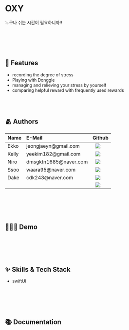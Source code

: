 <h1>OXY</h1>

누구나 쉬는 시간이 필요하니까!!

<br></br>
<br></br>

## :pushpin: Features

- recording the degree of stress
- Playing with Donggle 
- managing and relieving your stress by yourself
- comparing helpful reward with frequently used rewards
<br></br>
<br></br>

## :people_hugging: Authors
 <table>
<thead>
<tr>
<th style="text-align:left">Name</th>
<th style="text-align:left">E-Mail</th>
<th style="text-align:left">Github</th>
</tr> 
</thead>
<tbody>
<tr>
<td style="text-align:left">Ekko</td>
<td style="text-align:left">jeongjaeyn@gmail.com</td>
<td style="text-align:left"><a href="https://github.com/imparang">
<img src="http://img.shields.io/badge/ekko-655ced?style=social&logo=github" style="height : auto; margin-left : 10px; margin-right : 10px;"/>
</a></td> 
</tr>
<tr>
<td style="text-align:left">Keily</td>
<td style="text-align:left">yeekim182@gmail.com</td>
<td style="text-align:left"><a href="https://github.com/YeeunKim-Archive">
<img src="http://img.shields.io/badge/Keily-655ced?style=social&logo=github&color=informational" style="height : auto; margin-left : 10px; margin-right : 10px;"/>
</a></td>
</tr>
    <tr>
<td style="text-align:left">Niro</td>
<td style="text-align:left">dmsgktn1685@naver.com</td>
<td style="text-align:left"><a href="https://github.com/">
<img src="http://img.shields.io/badge/Niro-655ced?style=social&logo=github&color=informational" style="height : auto; margin-left : 10px; margin-right : 10px;"/>
</a></td>
</tr>
 <tr>
<td style="text-align:left">Ssoo</td>
<td style="text-align:left">waara95@naver.com</td>
<td style="text-align:left"><a href="https://github.com/22Seongsoo">
<img src="http://img.shields.io/badge/Ssoo-655ced?style=social&logo=github&color=informational" style="height : auto; margin-left : 10px; margin-right : 10px;"/>
</a></td>
</tr>
  <tr>
<td style="text-align:left">Dake</td>
<td style="text-align:left">cdk243@naver.com</td>
<td style="text-align:left"><a href="https://github.com/ccdkk">
<img src="http://img.shields.io/badge/Dake-655ced?style=social&logo=github&color=informational" style="height : auto; margin-left : 10px; margin-right : 10px;"/>
</a></td>
</tr>
 </a></td>
</tr>
  <tr>
<td style="text-align:left"></td>
<td style="text-align:left"></td>
<td style="text-align:left"><a href="https://github.com/">
<img src="http://img.shields.io/badge/-655ced?style=social&logo=github&color=informational" style="height : auto; margin-left : 10px; margin-right : 10px;"/>
</a></td>
</tr>
</tbody>
</table>
<br></br>
<br></br>

## 🧚🏻‍♀️ Demo




<br></br>
<br></br>

## :sparkles: Skills & Tech Stack
- swiftUI

<br></br>
<br></br>
## :books: Documentation



